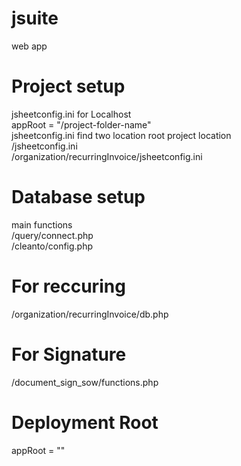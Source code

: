 # jsuite

web app

# Project setup

jsheetconfig.ini for Localhost <br>
appRoot = "/project-folder-name"<br>
jsheetconfig.ini find two location
root project location <br />
/jsheetconfig.ini<br />
/organization/recurringInvoice/jsheetconfig.ini

# Database setup

main functions<br>
/query/connect.php<br>
/cleanto/config.php

# For reccuring

/organization/recurringInvoice/db.php

# For Signature

/document_sign_sow/functions.php

# Deployment Root

appRoot = ""
